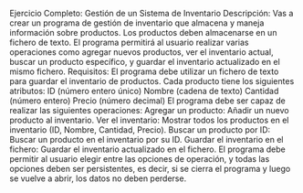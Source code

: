 Ejercicio Completo: Gestión de un Sistema de Inventario
Descripción: Vas a crear un programa de gestión de inventario que almacena y maneja información sobre productos. Los productos deben almacenarse en un fichero de texto. El programa permitirá al usuario realizar varias operaciones como agregar nuevos productos, ver el inventario actual, buscar un producto específico, y guardar el inventario actualizado en el mismo fichero.
Requisitos:
El programa debe utilizar un fichero de texto para guardar el inventario de productos.
Cada producto tiene los siguientes atributos:
ID (número entero único)
Nombre (cadena de texto)
Cantidad (número entero)
Precio (número decimal)
El programa debe ser capaz de realizar las siguientes operaciones:
Agregar un producto: Añadir un nuevo producto al inventario.
Ver el inventario: Mostrar todos los productos en el inventario (ID, Nombre, Cantidad, Precio).
Buscar un producto por ID: Buscar un producto en el inventario por su ID.
Guardar el inventario en el fichero: Guardar el inventario actualizado en el fichero.
El programa debe permitir al usuario elegir entre las opciones de operación, y todas las opciones deben ser persistentes, es decir, si se cierra el programa y luego se vuelve a abrir, los datos no deben perderse.

